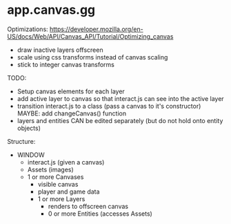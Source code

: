 # app.canvas.gg

Optimizations: https://developer.mozilla.org/en-US/docs/Web/API/Canvas_API/Tutorial/Optimizing_canvas
- draw inactive layers offscreen
- scale using css transforms instead of canvas scaling
- stick to integer canvas transforms


TODO: 
- Setup canvas elements for each layer
- add active layer to canvas so that interact.js can see into the active layer
- transition interact.js to a class (pass a canvas to it's constructor) MAYBE: add changeCanvas() function
- layers and entities CAN be edited separately (but do not hold onto entity objects)


Structure:
- WINDOW
  - interact.js (given a canvas)
  - Assets (images)
  - 1 or more Canvases
    - visible canvas
    - player and game data
    - 1 or more Layers
      - renders to offscreen canvas
      - 0 or more Entities (accesses Assets)
